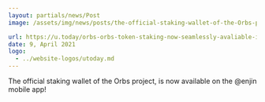 ```yaml
---
layout: partials/news/Post
image: /assets/img/news/posts/the-official-staking-wallet-of-the-Orbs-project-is-now-available-on-the-@enjin-mobile-app-utoday.webp

url: https://u.today/orbs-orbs-token-staking-now-seamlessly-avaliable-in-enjin-wallet-enj-details
date: 9, April 2021
logo: 
  - ../website-logos/utoday.md
---
```


The official staking wallet of the Orbs project, is now available on the @enjin mobile app! 